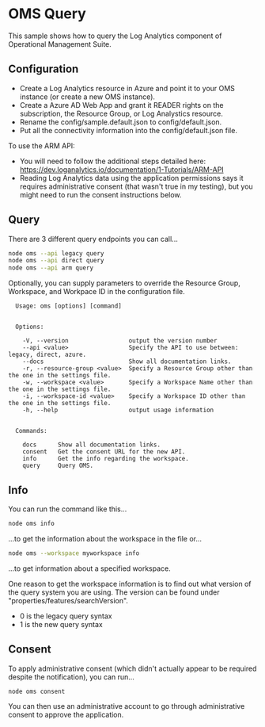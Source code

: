 # OMS Query

This sample shows how to query the Log Analytics component of Operational Management Suite.

## Configuration

* Create a Log Analytics resource in Azure and point it to your OMS instance (or create a new OMS instance).
* Create a Azure AD Web App and grant it READER rights on the subscription, the Resource Group, or Log Analystics resource.
* Rename the config/sample.default.json to config/default.json.
* Put all the connectivity information into the config/default.json file.

To use the ARM API:
* You will need to follow the additional steps detailed here: https://dev.loganalytics.io/documentation/1-Tutorials/ARM-API
* Reading Log Analytics data using the application permissions says it requires administrative consent (that wasn't true in my testing), but you might need to run the consent instructions below.

## Query

There are 3 different query endpoints you can call...

```bash
node oms --api legacy query
node oms --api direct query
node oms --api arm query
```

Optionally, you can supply parameters to override the Resource Group, Workspace, and Workpace ID in the configuration file.

```text
  Usage: oms [options] [command]


  Options:

    -V, --version                 output the version number
    --api <value>                 Specify the API to use between: legacy, direct, azure.
    --docs                        Show all documentation links.
    -r, --resource-group <value>  Specify a Resource Group other than the one in the settings file.
    -w, --workspace <value>       Specify a Workspace Name other than the one in the settings file.
    -i, --workspace-id <value>    Specify a Workspace ID other than the one in the settings file.
    -h, --help                    output usage information


  Commands:

    docs      Show all documentation links.
    consent   Get the consent URL for the new API.
    info      Get the info regarding the workspace.
    query     Query OMS.
```

## Info

You can run the command like this...

```bash
node oms info
```

...to get the information about the workspace in the file or...

```bash
node oms --workspace myworkspace info
```

...to get information about a specified workspace.

One reason to get the workspace information is to find out what version of the query system you are using. The version can be found under "properties/features/searchVersion".

* 0 is the legacy query syntax
* 1 is the new query syntax

## Consent

To apply administrative consent (which didn't actually appear to be required despite the notification), you can run...

```bash
node oms consent
```

You can then use an administrative account to go through administrative consent to approve the application.